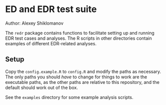 # ED and EDR test suite

Author: Alexey Shiklomanov

The `redr` package contains functions to facilitate setting up and running EDR test cases and analyses.
The R scripts in other directories contain examples of different EDR-related analyses.

## Setup

Copy the `config.example.R` to `config.R` and modify the paths as necessary.
The only paths you should _have_ to change for things to work are the executable paths, as the other paths are relative to this repository, and the default should work out of the box.

See the `examples` directory for some example analysis scripts.
